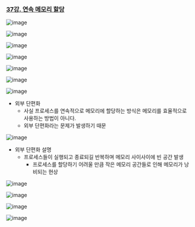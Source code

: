 ### [37강. 연속 메모리 할당](https://www.youtube.com/watch?v=bNFLpMUYqSE)

![image](https://github.com/user-attachments/assets/6bb945bc-d213-4692-ade0-fe5469b8d097)

![image](https://github.com/user-attachments/assets/f063d085-7923-4531-835a-7ba92cf491a4)

![image](https://github.com/user-attachments/assets/10436fdd-157e-444f-bfbd-9ae649f9121f)

![image](https://github.com/user-attachments/assets/d7fcb354-0cee-47d8-aa29-27fd908504c4)

![image](https://github.com/user-attachments/assets/9a313c57-0cda-499e-9b70-22322729b2f4)

![image](https://github.com/user-attachments/assets/9aac2e13-96c0-4448-872b-1d8abcd5da2a)

![image](https://github.com/user-attachments/assets/d64440d0-1d00-45bb-a92e-ab620a9a4c0b)

- 외부 단편화
  - 사실 프로세스를 연속적으로 메모리에 할당하는 방식은 메모리를 효율적으로 사용하는 방법이 아니다.
  - 외부 단편화라는 문제가 발생하기 때문

![image](https://github.com/user-attachments/assets/62eb9a3b-82f2-48d4-959a-7f580770ab5f)

- 외부 단편화 설명
  - 프로세스들이 실행되고 종료되길 반복하며 메모리 사이사이에 빈 공간 발생
    - 프로세스를 할당하기 어려울 만큼 작은 메모리 공간들로 인해 메모리가 낭비되는 현상

![image](https://github.com/user-attachments/assets/e2a16233-db81-4dbc-b55d-d22bb2ed508e)

![image](https://github.com/user-attachments/assets/b465cbf3-b5e1-49ad-a6ec-f2402218a93a)

![image](https://github.com/user-attachments/assets/46456e37-60f6-4b5c-ab3d-730e86975b6e)

![image](https://github.com/user-attachments/assets/ade97a0d-9def-46c9-892c-44333ae7db8c)
